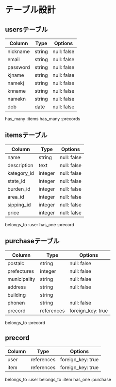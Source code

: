 # テーブル設計

## usersテーブル

| Column     | Type   | Options     |
| ---------- | ------ | ----------- |
| nickname   | string | null: false |
| email      | string | null: false |
| password   | string | null: false |
| kjname     | string | null: false |
| namekj     | string | null: false |
| knname     | string | null: false |
| namekn     | string | null: false |
| dob        | date   | null: false |

 has_many :items
 has_many :precords


## itemsテーブル

| Column      | Type    | Options     |
| ----------- | ------- | ----------- |
| name        | string  | null: false |
| description | text    | null: false |
| kategory_id | integer | null: false |
| state_id    | integer | null: false |
| burden_id   | integer | null: false |
| area_id     | integer | null: false |
| sipping_id  | integer | null: false |
| price       | integer | null: false |

 belongs_to :user
 has_one :precord


## purchaseテーブル

| Column       | Type       | Options           |
| ------------ | ---------- | ----------------- |
| postalc      | string     | null: false       |
| prefectures  | integer    | null: false       |
| municipality | string     | null: false       |
| address      | string     | null: false       |
| building     | string     |                   |
| phonen       | string     | null: false       |
| precord      | references | foreign_key: true |

 belongs_to :precord


## precord

| Column | Type       | Options           |
| ------ | ---------- | ----------------- |
| user   | references | foreign_key: true |
| item   | references | foreign_key: true |

 belongs_to :user
 belongs_to :item
 has_one :purchase